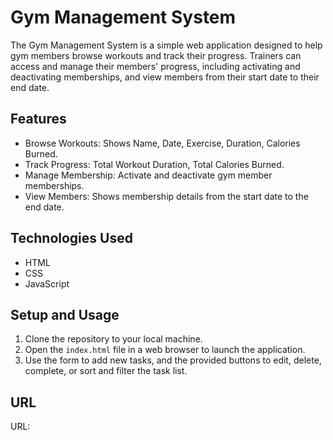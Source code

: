 # Gym Management System

The Gym Management System is a simple web application designed to help gym members browse workouts and track their progress. Trainers can access and manage their members' progress, including activating and deactivating memberships, and view members from their start date to their end date.

## Features

* Browse Workouts: Shows Name, Date, Exercise, Duration, Calories Burned.
* Track Progress: Total Workout Duration, Total Calories Burned.
* Manage Membership: Activate and deactivate gym member memberships.
* View Members: Shows membership details from the start date to the end date.

## Technologies Used

* HTML
* CSS
* JavaScript

## Setup and Usage

1. Clone the repository to your local machine.
2. Open the ```index.html``` file in a web browser to launch the application.
3. Use the form to add new tasks, and the provided buttons to edit, delete, 
   complete, or sort and filter the task list.
   
## URL

URL:
